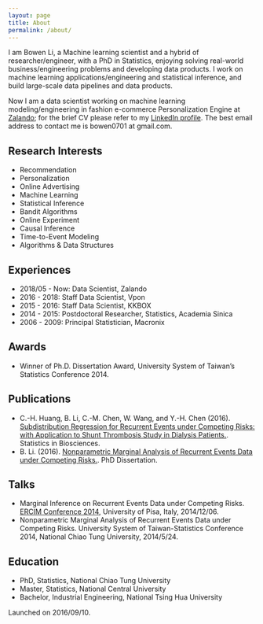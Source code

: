 ```yaml
---
layout: page
title: About
permalink: /about/
---
```


I am Bowen Li, a Machine learning scientist and a hybrid of researcher/engineer, with a PhD in Statistics, enjoying solving real-world business/engineering problems and developing data products. I work on machine learning applications/engineering and statistical inference, and build large-scale data pipelines and data products.

Now I am a data scientist working on machine learning modeling/engineering in fashion e-commerce Personalization Engine at [Zalando](https://en.zalando.de/); for the brief CV please refer to my [LinkedIn profile](https://www.linkedin.com/in/bowenli0701/). The best email address to contact me is bowen0701 at gmail.com.

## Research Interests

- Recommendation
- Personalization
- Online Advertising
- Machine Learning
- Statistical Inference
- Bandit Algorithms
- Online Experiment
- Causal Inference
- Time-to-Event Modeling
- Algorithms & Data Structures

## Experiences

- 2018/05 - Now: Data Scientist, Zalando
- 2016 - 2018: Staff Data Scientist, Vpon
- 2015 - 2016: Staff Data Scientist, KKBOX
- 2014 - 2015: Postdoctoral Researcher, Statistics, Academia Sinica
- 2006 - 2009: Principal Statistician, Macronix

## Awards

- Winner of Ph.D. Dissertation Award, University System of Taiwan’s Statistics Conference 2014.

## Publications

- C.-H. Huang, B. Li, C.-M. Chen, W. Wang, and Y.-H. Chen (2016). [Subdistribution Regression for Recurrent Events under Competing Risks: with Application to Shunt Thrombosis Study in Dialysis Patients.](http://link.springer.com/article/10.1007/s12561-016-9161-0). Statistics in Biosciences.
- B. Li. (2016). [Nonparametric Marginal Analysis of Recurrent Events Data under Competing Risks.](https://arxiv.org/abs/1707.01822). PhD Dissertation.

## Talks

- Marginal Inference on Recurrent Events Data under Competing Risks. [ERCIM Conference 2014](http://cmstatistics.org/ERCIM2014/index.php), University of Pisa, Italy, 2014/12/06.
- Nonparametric Marginal Analysis of Recurrent Events Data under Competing Risks. University System of Taiwan-Statistics Conference 2014, National Chiao Tung University, 2014/5/24.

## Education

- PhD, Statistics, National Chiao Tung University
- Master, Statistics, National Central University
- Bachelor, Industrial Engineering, National Tsing Hua University

Launched on 2016/09/10.
